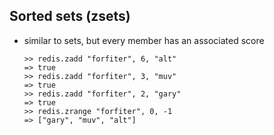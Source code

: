 ## Sorted sets (zsets)

* similar to sets, but every member has an associated score

      >> redis.zadd "forfiter", 6, "alt"
      => true
      >> redis.zadd "forfiter", 3, "muv"
      => true
      >> redis.zadd "forfiter", 2, "gary"
      => true
      >> redis.zrange "forfiter", 0, -1
      => ["gary", "muv", "alt"]
